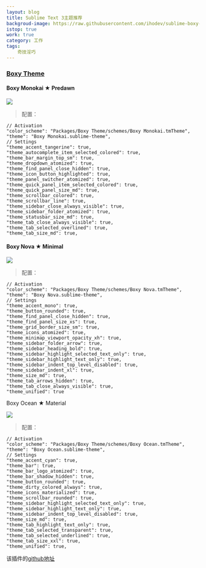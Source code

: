 ```yaml
---
layout: blog
title: Sublime Text 3主题推荐
backgroud-image: https://raw.githubusercontent.com/ihodev/sublime-boxy-assets/master/assets/readme/3.6.0/skins/ocean.png
istop: true
work: true
category: 工作
tags: 
	奇技淫巧
---
```


### [Boxy Theme](https://packagecontrol.io/packages/Boxy%20Theme)

#### Boxy Monokai ★ Predawn
![](https://packagecontrol.io/readmes/img/d919e2abe2419082462893f4812b13edbb818d1b.png)

> 配置：

```
// Activation
"color_scheme": "Packages/Boxy Theme/schemes/Boxy Monokai.tmTheme",
"theme": "Boxy Monokai.sublime-theme",
// Settings
"theme_accent_tangerine": true,
"theme_autocomplete_item_selected_colored": true,
"theme_bar_margin_top_sm": true,
"theme_dropdown_atomized": true,
"theme_find_panel_close_hidden": true,
"theme_icon_button_highlighted": true,
"theme_panel_switcher_atomized": true,
"theme_quick_panel_item_selected_colored": true,
"theme_quick_panel_size_md": true,
"theme_scrollbar_colored": true,
"theme_scrollbar_line": true,
"theme_sidebar_close_always_visible": true,
"theme_sidebar_folder_atomized": true,
"theme_statusbar_size_md": true,
"theme_tab_close_always_visible": true,
"theme_tab_selected_overlined": true,
"theme_tab_size_md": true,

```
#### Boxy Nova ★ Minimal

![](https://packagecontrol.io/readmes/img/edaefd68ff16eba3313634ba0d04a7c5835c308a.png)

> 配置：

```
// Activation
"color_scheme": "Packages/Boxy Theme/schemes/Boxy Nova.tmTheme",
"theme": "Boxy Nova.sublime-theme",
// Settings
"theme_accent_mono": true,
"theme_button_rounded": true,
"theme_find_panel_close_hidden": true,
"theme_find_panel_size_xs": true,
"theme_grid_border_size_sm": true,
"theme_icons_atomized": true,
"theme_minimap_viewport_opacity_xh": true,
"theme_sidebar_folder_arrow": true,
"theme_sidebar_heading_bold": true,
"theme_sidebar_highlight_selected_text_only": true,
"theme_sidebar_highlight_text_only": true,
"theme_sidebar_indent_top_level_disabled": true,
"theme_sidebar_indent_xl": true,
"theme_size_md": true,
"theme_tab_arrows_hidden": true,
"theme_tab_close_always_visible": true,
"theme_unified": true

```
Boxy Ocean ★ Material

![](https://raw.githubusercontent.com/ihodev/sublime-boxy-assets/master/assets/readme/3.6.0/skins/ocean.png)

> 配置：

```
// Activation
"color_scheme": "Packages/Boxy Theme/schemes/Boxy Ocean.tmTheme",
"theme": "Boxy Ocean.sublime-theme",
// Settings
"theme_accent_cyan": true,
"theme_bar": true,
"theme_bar_logo_atomized": true,
"theme_bar_shadow_hidden": true,
"theme_button_rounded": true,
"theme_dirty_colored_always": true,
"theme_icons_materialized": true,
"theme_scrollbar_rounded": true,
"theme_sidebar_highlight_selected_text_only": true,
"theme_sidebar_highlight_text_only": true,
"theme_sidebar_indent_top_level_disabled": true,
"theme_size_md": true,
"theme_tab_highlight_text_only": true,
"theme_tab_selected_transparent": true,
"theme_tab_selected_underlined": true,
"theme_tab_size_xxl": true,
"theme_unified": true,

```

该插件的[github地址](https://github.com/ihodev/sublime-boxy)

